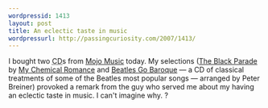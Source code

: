 ```yaml
---
wordpressid: 1413
layout: post
title: An eclectic taste in music
wordpressurl: http://passingcuriosity.com/2007/1413/
---
```

<p>I bought two <acronym title="Compact Disc">CD</acronym>s from <a href="http://www.google.com/search?q=%22mojo+music%22+launceston">Mojo Music</a> today. My selections (<span class="work"><a class="title" href="http://theblackparade.com/">The Black Parade</a> by <a class="author" href="http://mychemicalromance.com/">My Chemical Romance</a></span> and <span class="work"><a class="title" href="http://www.naxos.com/catalogue/item.asp?item_code=8.555010">Beatles Go Baroque</a> &mdash; <span class="description">a CD of classical treatments of some of <span class="composer">the Beatles</span> most popular songs</span> &mdash; arranged by <span class="arranger conductor">Peter Breiner</span></span>) provoked a remark from the guy who served me about my having an eclectic taste in music. I can't imagine why. ?</p>
